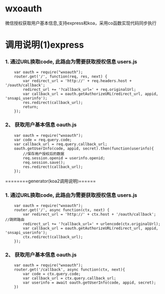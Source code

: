 # wxoauth
微信授权获取用户基本信息,支持express和koa，采用co函数实现代码同步执行
# 调用说明(1)express
### 1. 通过URL换取code, 此路由为需要获取授权信息 users.js
        var oauth = require("wxoauth");
        router.get('/', function(req, res, next) {
            var redirect_url = 'http://' + req.headers.host + '/oauth/callback';
            redirect_url += '?callback_url=' + req.originalUrl;
            var callback_url = oauth.getAuthorizeURL(redirect_url, appid, 'snsapi_userinfo');
            res.redirect(callback_url);
            return;
        });

### 2、 获取用户基本信息 oauth.js
        var oauth = require("wxoauth");
        var code = req.query.code;
        var callback_url = req.query.callback_url;
        oauth.getUserInfo(code, appid, secret).then(function(userinfo){
            //保存用户授权后的数据
            req.session.openid = userinfo.openid;
            req.session.save();
            res.redirect(callback_url);
        });

========generator(koa2调用说明)======
### 1. 通过URL换取code, 此路由为需要获取授权信息 users.js
        var oauth = require("wxoauth");
        router.get('/', async function(ctx, next) {
            var redirect_url = 'http://' + ctx.host + '/oauth/callback'; //跳转路由
            redirect_url += '?callback_url=' + urlencode(ctx.originalUrl);
            var callback_url = oauth.getAuthorizeURL(redirect_url, appid, 'snsapi_userinfo');
            ctx.redirect(callback_url);
        });

### 2、 获取用户基本信息 oauth.js
        var oauth = require("wxoauth");
        router.get('/callback', async function(ctx, next){
            var code = ctx.query.code;
            var callback_url = ctx.query.callback_url;
            var userinfo = await oauth.getUserInfo(code, appid, secret);
        })

